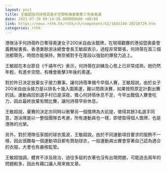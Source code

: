 ```yaml
---
layout: post
title: 王敏超指何詩蓓具進步空間有機會衝擊三年後奧運
date: 2021-07-29 09:14:28.000000000 +08:00
link: https://news.rthk.hk/rthk/ch/component/k2/1603140-20210729.htm
categories: rthk
---
```


港隊泳手何詩蓓昨日奪得奧運女子200米自由泳銀牌，在現場觀賽的港協暨奧委會義務秘書長、香港業餘游泳總會會長王敏超表示，過程非常緊張，何詩蓓在首三個池都領先，時間亦能保持，無奈被對手在尾段以強勁的爆發力追上。

王敏超在本台節目《千禧年代》表示，何詩蓓在訓練及心態上已非常成熟，她仍然年輕，有進步空間，有機會衝擊3年後的奧運。

對於昨日決定放棄女子接力賽事，讓何詩蓓準備今早個人賽，王敏超說，由於女子200米自由泳接力是以排名十幾入圍奧運，難以問鼎決賽，如果按照原定計劃出賽的話，運動員回到選手村已是深夜，擔心何詩蓓休息不足，今早出戰個人賽會吃力，因此最終放棄有關比賽，讓何詩蓓早些休息。

王敏超說，棄賽的決定亦同時以衝擊另一個獎牌為大前提，徵得其餘3名選手同意，游泳隊是以一整個團隊去考慮，所有運動員也一樣，即使取得個人獎牌，也是港隊的光榮。

另外，對於港隊伍家朗的球衣風波，王敏超說，由於不同運動項目要求的服飾不一樣，因此很難每一個運動項目都有贊助球衣，一般運動員出賽會穿著自己認為適合的衣服，大會也有嚴格監管。

王敏超強調，體育不涉及政治，過往多屆的衣著也沒有出現問題，可能過去兩年的問題較多，因此有藉口讓人用來做文章。
